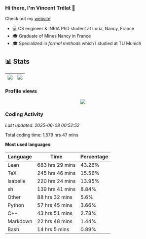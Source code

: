 ### Hi there, I'm Vincent Trélat 👋

Check out my [website](https://vtrelat.github.io)

-   💻 CS engineer & INRIA PhD student at Loria, Nancy, France
-   🎓 Graduate of Mines Nancy in France
-   🎓 Specialized in _formal methods_ which I studied at TU Munich

## 📊 **Stats**

| <img align="center" src="https://readme-stats.clckblog.space/api?username=VTrelat&show_icons=true&include_all_commits=true&theme=tokyonight&hide_border=true" /> | <img align="center" src="https://readme-stats.clckblog.space/api/top-langs/?username=VTrelat&layout=compact&theme=tokyonight&hide_border=true" /> |
| ---------------------------------------------------------------------------------------------------------------------------------------------------------------- | ------------------------------------------------------------------------------------------------------------------------------------------------- |

### Profile views

<p align="center">
 <img src="https://profile-counter.glitch.me/VTrelat/count.svg" />
</p>

<!--automations-->
### Coding Activity
_Last updated: 2025-06-08 00:52:52_

Total coding time: 1,579 hrs 47 mins

**Most used languages**:

| Language | Time | Percentage |
| ------------- | ------------- | ------------- |
| Lean | 683 hrs 29 mins | 43.26% |
| TeX | 245 hrs 46 mins | 15.56% |
| Isabelle | 220 hrs 24 mins | 13.95% |
| sh | 139 hrs 41 mins | 8.84% |
| Other | 88 hrs 32 mins | 5.6% |
| Python | 57 hrs 45 mins | 3.66% |
| C++ | 43 hrs 51 mins | 2.78% |
| Markdown | 22 hrs 48 mins | 1.44% |
| Bash | 14 hrs 5 mins | 0.89% |

